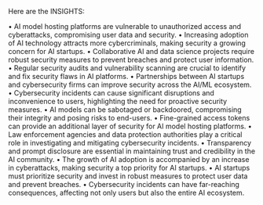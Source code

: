 Here are the INSIGHTS:

• AI model hosting platforms are vulnerable to unauthorized access and cyberattacks, compromising user data and security.
• Increasing adoption of AI technology attracts more cybercriminals, making security a growing concern for AI startups.
• Collaborative AI and data science projects require robust security measures to prevent breaches and protect user information.
• Regular security audits and vulnerability scanning are crucial to identify and fix security flaws in AI platforms.
• Partnerships between AI startups and cybersecurity firms can improve security across the AI/ML ecosystem.
• Cybersecurity incidents can cause significant disruptions and inconvenience to users, highlighting the need for proactive security measures.
• AI models can be sabotaged or backdoored, compromising their integrity and posing risks to end-users.
• Fine-grained access tokens can provide an additional layer of security for AI model hosting platforms.
• Law enforcement agencies and data protection authorities play a critical role in investigating and mitigating cybersecurity incidents.
• Transparency and prompt disclosure are essential in maintaining trust and credibility in the AI community.
• The growth of AI adoption is accompanied by an increase in cyberattacks, making security a top priority for AI startups.
• AI startups must prioritize security and invest in robust measures to protect user data and prevent breaches.
• Cybersecurity incidents can have far-reaching consequences, affecting not only users but also the entire AI ecosystem.
